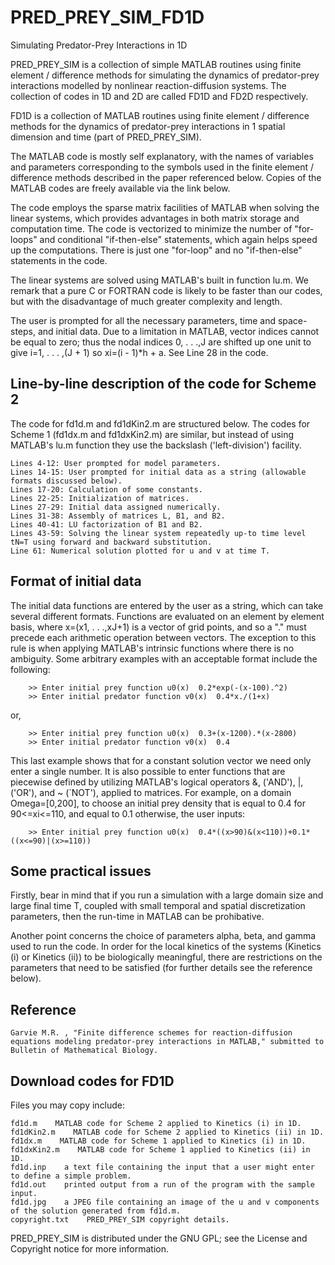 # PRED_PREY_SIM_FD1D
Simulating Predator-Prey Interactions in 1D

PRED_PREY_SIM is a collection of simple MATLAB routines using finite element / difference methods for simulating the dynamics of predator-prey interactions modelled by nonlinear reaction-diffusion systems. The collection of codes in 1D and 2D are called FD1D and FD2D respectively. 

FD1D is a collection of MATLAB routines using finite element / difference methods for the dynamics of predator-prey interactions in 1 spatial dimension and time (part of PRED_PREY_SIM).

The MATLAB code is mostly self explanatory, with the names of variables and parameters corresponding to the symbols used in the finite element / difference methods described in the paper referenced below. Copies of the MATLAB codes are freely available via the link below.

The code employs the sparse matrix facilities of MATLAB when solving the linear systems, which provides advantages in both matrix storage and computation time. The code is vectorized to minimize the number of "for-loops" and conditional "if-then-else" statements, which again helps speed up the computations. There is just one "for-loop" and no "if-then-else" statements in the code.

The linear systems are solved using MATLAB's built in function lu.m. We remark that a pure C or FORTRAN code is likely to be faster than our codes, but with the disadvantage of much greater complexity and length.

The user is prompted for all the necessary parameters, time and space-steps, and initial data. Due to a limitation in MATLAB, vector indices cannot be equal to zero; thus the nodal indices 0, . . .,J are shifted up one unit to give i=1, . . . ,(J + 1) so xi=(i - 1)*h + a. See Line 28 in the code.

## Line-by-line description of the code for Scheme 2

The code for fd1d.m and fd1dKin2.m are structured below. The codes for Scheme 1 (fd1dx.m and fd1dxKin2.m) are similar, but instead of using MATLAB's lu.m function they use the backslash ('left-division') facility.

    Lines 4-12: User prompted for model parameters.
    Lines 14-15: User prompted for initial data as a string (allowable formats discussed below).
    Lines 17-20: Calculation of some constants.
    Lines 22-25: Initialization of matrices.
    Lines 27-29: Initial data assigned numerically.
    Lines 31-38: Assembly of matrices L, B1, and B2.
    Lines 40-41: LU factorization of B1 and B2.
    Lines 43-59: Solving the linear system repeatedly up-to time level tN=T using forward and backward substitution.
    Line 61: Numerical solution plotted for u and v at time T.

## Format of initial data

The initial data functions are entered by the user as a string, which can take several different formats. Functions are evaluated on an element by element basis, where x=(x1, . . .,xJ+1) is a vector of grid points, and so a "." must precede each arithmetic operation between vectors. The exception to this rule is when applying MATLAB's intrinsic functions where there is no ambiguity. Some arbitrary examples with an acceptable format include the following:

        >> Enter initial prey function u0(x)  0.2*exp(-(x-100).^2)
        >> Enter initial predator function v0(x)  0.4*x./(1+x)
      

or,

        >> Enter initial prey function u0(x)  0.3+(x-1200).*(x-2800)
        >> Enter initial predator function v0(x)  0.4
      

This last example shows that for a constant solution vector we need only enter a single number. It is also possible to enter functions that are piecewise defined by utilizing MATLAB's logical operators &, ('AND'), |, ('OR'), and ~ (`NOT'), applied to matrices. For example, on a domain Omega=[0,200], to choose an initial prey density that is equal to 0.4 for 90<=xi<=110, and equal to 0.1 otherwise, the user inputs:

        >> Enter initial prey function u0(x)  0.4*((x>90)&(x<110))+0.1*((x<=90)|(x>=110))
      

## Some practical issues

Firstly, bear in mind that if you run a simulation with a large domain size and large final time T, coupled with small temporal and spatial discretization parameters, then the run-time in MATLAB can be prohibative.

Another point concerns the choice of parameters alpha, beta, and gamma used to run the code. In order for the local kinetics of the systems (Kinetics (i) or Kinetics (ii)) to be biologically meaningful, there are restrictions on the parameters that need to be satisfied (for further details see the reference below).

## Reference

    Garvie M.R. , "Finite difference schemes for reaction-diffusion equations modeling predator-prey interactions in MATLAB," submitted to Bulletin of Mathematical Biology.

## Download codes for FD1D

Files you may copy include:

    fd1d.m    MATLAB code for Scheme 2 applied to Kinetics (i) in 1D.
    fd1dKin2.m    MATLAB code for Scheme 2 applied to Kinetics (ii) in 1D.
    fd1dx.m    MATLAB code for Scheme 1 applied to Kinetics (i) in 1D.
    fd1dxKin2.m    MATLAB code for Scheme 1 applied to Kinetics (ii) in 1D.
    fd1d.inp    a text file containing the input that a user might enter to define a simple problem.
    fd1d.out    printed output from a run of the program with the sample input.
    fd1d.jpg    a JPEG file containing an image of the u and v components of the solution generated from fd1d.m.
    copyright.txt    PRED_PREY_SIM copyright details.

PRED_PREY_SIM is distributed under the GNU GPL; see the License and Copyright notice for more information. 
